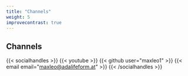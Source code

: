 ```yaml
---
title: "Channels"
weight: 5
improvecontrast: true
---
```


## Channels

{{< socialhandles >}}
    {{< youtube >}}
    {{< github user="maxleo1" >}}
    {{< email email="maxleo@adalifeform.at" >}}
{{< /socialhandles >}} 


